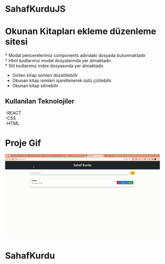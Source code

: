 # SahafKurduJS


<h1>Okunan Kitapları ekleme  düzenleme sitesi  </h1>

<p>
  * Modal pencerelerimiz components adındaki dosyada bulunmaktadır <br>
  * Html kodlarımız modal dosyalarında yer almaktadır.<br>
  * Stil kodlarımız index dosyasında yer almaktadır.<br>


  * Girilen kitap isimleri düzeltilebilir<br>
  * Okunan kitap isimleri işaretlenerek üstü çizilebilir.<br>
  * Okunan kitap silinebilir<br>



</p>


<h2>Kullanilan Teknolojiler</h2>

-REACT<br>
-CSS  <br>
-HTML <br>



<h1>Proje Gif</h1>

<img src="./sahafkurdu.gif">

# SahafKurdu
